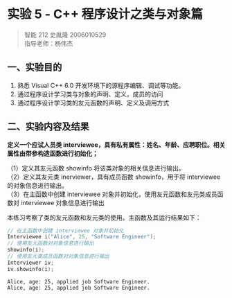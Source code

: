 # 实验 5 - C++ 程序设计之类与对象篇

> 智能 212 史胤隆 2006010529  
> 指导老师：杨伟杰



## 一、实验目的

1. 熟悉 Visual C++ 6.0 开发环境下的源程序编辑、调试等功能。
1. 通过程序设计学习类与对象的声明、定义，成员的访问
1. 通过程序设计学习类的友元函数的声明、定义及调用方式



## 二、实验内容及结果

**定义一个应试人员类 interviewee，具有私有属性：姓名、年龄、应聘职位。相关属性由带参构造函数进行初始化；**

（1）定义其友元函数 showinfo 将该类对象的相关信息进行输出。  
（2）定义其友元类 inerviewer，具有成员函数 showinfo，用于将 interviewee 的对象信息进行输出。  
（3）在主函数中创建 interviewee 对象并初始化，使用友元函数和友元类成员函数对 interviewee 对象信息进行输出

本练习考察了类的友元函数和友元类的使用。主函数及其运行结果如下：

```cpp
// 在主函数中创建 interviewee 对象并初始化
Interviewee i("Alice", 25, "Software Engineer");
// 使用友元函数对对象信息进行输出
showinfo(i);
// 使用友元类成员函数对对象信息进行输出
Interviewer iv;
iv.showinfo(i);

```

```log
Alice, age: 25, applied job Software Engineer.
Alice, age: 25, applied job Software Engineer.

```
